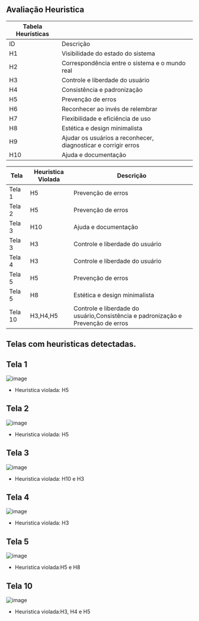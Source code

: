 ## Avaliação Heuristica


		
  |Tabela Heurísticas |	                                                  | 
  |-------------------|---------------------------------------------------|
  |ID |	Descrição                                                         |
  |H1	|Visibilidade do estado do sistema                                |
  |H2	|Correspondência entre o sistema e o mundo real                   |
  |H3	|Controle e liberdade do usuário                                  |  
  |H4	|Consistência e padronização                                      |
  |H5	|Prevenção de erros                                               |
  |H6	|Reconhecer ao invés de relembrar                                 |
  |H7	|Flexibilidade e eficiência de uso	                          |
  |H8	|Estética e design minimalista                                    |
  |H9	|Ajudar os usuários a reconhecer, diagnosticar e corrigir erros   |
  |H10  |Ajuda e documentação                                             



| Tela                 |  Heuristica Violada | Descrição                                                                            |
|----------------------|---------------------|------------------------------------------------------------------------------------- |
|Tela 1                |    H5               | Prevenção de erros                                                                   |
|Tela 2                |    H5               | Prevenção de erros                                                                   |
|Tela 3                |    H10              | Ajuda e documentação                                                                 |
|Tela 3                |    H3               | Controle e liberdade do usuário                                                      |
|Tela 4                |    H3               | Controle e liberdade do usuário                                                      |
|Tela 5                |    H5               | Prevenção de erros                                                                   |
|Tela 5                |    H8               |Estética e design minimalista                                                         |
|Tela 10               |    H3,H4,H5         | Controle e liberdade do usuário,Consistência e padronização e Prevenção de erros     |


## Telas com heuristicas detectadas.

## Tela 1

![image](https://github.com/user-attachments/assets/c2c45492-936f-4520-b8bb-b0c619846c21)

- Heuristica violada: H5

## Tela 2

![image](https://github.com/user-attachments/assets/d01fc7da-57f3-4343-a15e-7812c240acbe)

- Heuristica violada: H5
## Tela 3

![image](https://github.com/user-attachments/assets/e51b0c51-5514-4c50-9656-3d7774fbcf3c)

- Heuristica violada: H10 e H3

## Tela 4 

![image](https://github.com/user-attachments/assets/0a8098cc-fd12-4f3a-b6e5-0142516830d8)

- Heuristica violada: H3

## Tela 5 

![image](https://github.com/user-attachments/assets/3a37850a-1bbe-4b9f-bbe9-0753d7ce8725)

- Heuristica violada:H5 e H8

## Tela 10

![image](https://github.com/user-attachments/assets/23c053a6-628e-45e2-bf47-ed2de374c9b0)

- Heuristica violada:H3, H4 e H5



